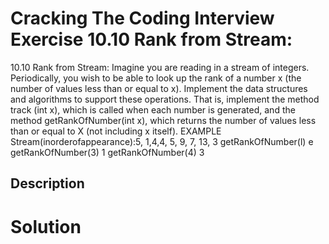 # Cracking The Coding Interview Exercise 10.10 Rank from Stream: 

10.10 Rank from Stream: Imagine you are reading in a stream of integers. Periodically, you wish to be able
to look up the rank of a number x (the number of values less than or equal to x). Implement the data
structures and algorithms to support these operations. That is, implement the method track (int
x), which is called when each number is generated, and the method getRankOfNumber(int
x), which returns the number of values less than or equal to X (not including x itself).
EXAMPLE
Stream(inorderofappearance):5, 1,4,4, 5, 9, 7, 13, 3
getRankOfNumber(l) e
getRankOfNumber(3) 1
getRankOfNumber(4) 3

## Description


# Solution
